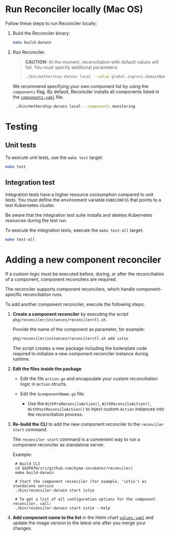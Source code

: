 # Run Reconciler locally (Mac OS)

Follow these steps to run Reconciler locally:

1. Build the Reconciler binary:

   ```bash
   make build-darwin 
   ```

2. Run Reconciler.
   > **CAUTION:** At the moment, reconciliation with default values will fail. You must specify additional parameters:
   >   ```bash
   >   ./bin/mothership-darwin local --value global.ingress.domainName=example.com,global.domainName=example.com
   >   ```

   We recommend specifying your own component list by using the `components` flag. By default, Reconciler installs all components listed in the [`components.yaml`](https://github.com/kyma-project/kyma/blob/main/installation/resources/components.yaml) file.
   ```bash
    ./bin/mothership-darwin local --components monitoring
   ```

# Testing

## Unit tests

To execute unit tests, use the `make test` target:

   ```bash
   make test
   ```

## Integration test

Integration tests have a higher resource consumption compared to unit tests. You must define the environment variable `KUBECONFIG` that points to a test Kubernetes cluster.

Be aware that the integration test suite installs and deletes Kubernetes resources during the test run.

To execute the integration tests, execute the `make test-all` target:

   ```bash
   make test-all
   ```

# Adding a new component reconciler

If a custom logic must be executed before, during, or after the reconciliation of a component, component reconcilers are required.

The reconciler supports component reconcilers, which handle component-specific reconciliation runs.

To add another component reconciler, execute the following steps:

1. **Create a component reconciler** by executing the script `pkg/reconciler/instances/reconcilerctl.sh`.

   Provide the name of the component as parameter, for example:

   ```bash
   pkg/reconciler/instances/reconcilerctl.sh add istio
   ```

   The script creates a new package including the boilerplate code required to initialize a new component reconciler instance during runtime.

2. **Edit the files inside the package**

    - Edit the file `action.go` and encapsulate your custom reconciliation logic in `Action` structs.

    - Edit the `$componentName.go` file:

        - Use the `WithPreReconcileAction()`, `WithReconcileAction()`, `WithPostReconcileAction()` to inject custom `Action` instances into the reconciliation process.

3. **Re-build the CLI** to add the new component reconciler to the `reconciler start` command.

   The `reconciler start` command is a convenient way to run a component reconciler as standalone server.

   Example:

        # Build CLI
        cd $GOPATH/src/github.com/kyma-incubator/reconciler/
        make build-darwin
        
        # Start the component reconciler (for example, 'istio') as standalone service
        ./bin/reconciler-darwin start istio
        
        # To get a list of all configuration options for the component reconciler, call: 
        ./bin/reconciler-darwin start istio --help

4. **Add component name to the list** in the Helm chart [`values.yaml`](https://github.com/kyma-project/control-plane/blob/main/resources/kcp/values.yaml#L53) and update the image version to the latest one after you merge your changes.
